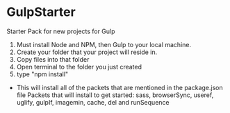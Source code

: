 # GulpStarter
Starter Pack for new projects for Gulp
1. Must install Node and NPM, then Gulp to your local machine.
2. Create your folder that your project will reside in.
3. Copy files into that folder
4. Open terminal to the folder you just created
5. type "npm install"
  - This will install all of the packets that are mentioned in the package.json file
Packets that will install to get started: sass, browserSync, useref, uglify, gulpIf, imagemin, cache, del and runSequence 
